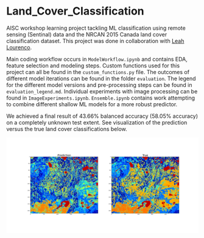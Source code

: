# Land_Cover_Classification
AISC workshop learning project tackling ML classification using remote sensing (Sentinal) data and the NRCAN 2015 Canada land cover classification dataset. This project was done in collaboration with [Leah Lourenco](https://github.com/MudSnail).

Main coding workflow occurs in `ModelWorkflow.ipynb` and contains EDA, feature selection and modeling steps. Custom functions used for this project can all be found in the `custom_functions.py` file. The outcomes of different model iterations can be found in the folder `evaluation`. The legend for the different model versions and pre-processing steps can be found in `evaluation_legend.md`. Individual experiments with image processing can be found in `ImageExperiments.ipynb`. `Ensemble.ipynb` contains work attempting to combine different shallow ML models for a more robust predictor.

We achieved a final result of 43.66% balanced accuracy (58.05% accuracy) on a completely unknown test extent. See visualization of the prediction versus the true land cover classifications below.

![Final_Prediction](https://github.com/fynnweaver/Land_Cover_Classification/blob/main/evaluation/demo/Combo/14_13_comparison.png)
